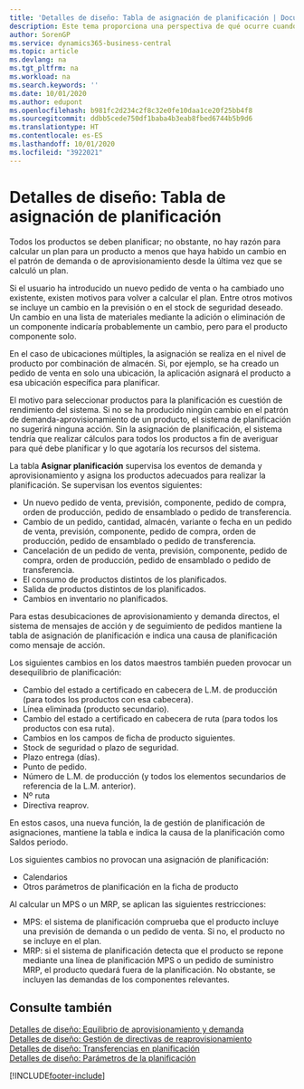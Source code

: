 ```yaml
---
title: 'Detalles de diseño: Tabla de asignación de planificación | Documentos de Microsoft'
description: Este tema proporciona una perspectiva de qué ocurre cuando se modifica la forma en que realiza un plan para un producto.
author: SorenGP
ms.service: dynamics365-business-central
ms.topic: article
ms.devlang: na
ms.tgt_pltfrm: na
ms.workload: na
ms.search.keywords: ''
ms.date: 10/01/2020
ms.author: edupont
ms.openlocfilehash: b981fc2d234c2f8c32e0fe10daa1ce20f25bb4f8
ms.sourcegitcommit: ddbb5cede750df1baba4b3eab8fbed6744b5b9d6
ms.translationtype: HT
ms.contentlocale: es-ES
ms.lasthandoff: 10/01/2020
ms.locfileid: "3922021"
---
```

# <a name="design-details-planning-assignment-table"></a>Detalles de diseño: Tabla de asignación de planificación
Todos los productos se deben planificar; no obstante, no hay razón para calcular un plan para un producto a menos que haya habido un cambio en el patrón de demanda o de aprovisionamiento desde la última vez que se calculó un plan.  

Si el usuario ha introducido un nuevo pedido de venta o ha cambiado uno existente, existen motivos para volver a calcular el plan. Entre otros motivos se incluye un cambio en la previsión o en el stock de seguridad deseado. Un cambio en una lista de materiales mediante la adición o eliminación de un componente indicaría probablemente un cambio, pero para el producto componente solo.  

En el caso de ubicaciones múltiples, la asignación se realiza en el nivel de producto por combinación de almacén. Si, por ejemplo, se ha creado un pedido de venta en solo una ubicación, la aplicación asignará el producto a esa ubicación específica para planificar.  

El motivo para seleccionar productos para la planificación es cuestión de rendimiento del sistema. Si no se ha producido ningún cambio en el patrón de demanda-aprovisionamiento de un producto, el sistema de planificación no sugerirá ninguna acción. Sin la asignación de planificación, el sistema tendría que realizar cálculos para todos los productos a fin de averiguar para qué debe planificar y lo que agotaría los recursos del sistema.  

La tabla **Asignar planificación** supervisa los eventos de demanda y aprovisionamiento y asigna los productos adecuados para realizar la planificación. Se supervisan los eventos siguientes:  

* Un nuevo pedido de venta, previsión, componente, pedido de compra, orden de producción, pedido de ensamblado o pedido de transferencia.  
* Cambio de un pedido, cantidad, almacén, variante o fecha en un pedido de venta, previsión, componente, pedido de compra, orden de producción, pedido de ensamblado o pedido de transferencia.  
* Cancelación de un pedido de venta, previsión, componente, pedido de compra, orden de producción, pedido de ensamblado o pedido de transferencia.  
* El consumo de productos distintos de los planificados.  
* Salida de productos distintos de los planificados.  
* Cambios en inventario no planificados.  

Para estas desubicaciones de aprovisionamiento y demanda directos, el sistema de mensajes de acción y de seguimiento de pedidos mantiene la tabla de asignación de planificación e indica una causa de planificación como mensaje de acción.  

Los siguientes cambios en los datos maestros también pueden provocar un desequilibrio de planificación:  

* Cambio del estado a certificado en cabecera de L.M. de producción (para todos los productos con esa cabecera).  
* Línea eliminada (producto secundario).  
* Cambio del estado a certificado en cabecera de ruta (para todos los productos con esa ruta).  
* Cambios en los campos de ficha de producto siguientes.  
* Stock de seguridad o plazo de seguridad.  
* Plazo entrega (días).  
* Punto de pedido.  
* Número de L.M. de producción (y todos los elementos secundarios de referencia de la L.M. anterior).  
* Nº ruta  
* Directiva reaprov.  

En estos casos, una nueva función, la de gestión de planificación de asignaciones, mantiene la tabla e indica la causa de la planificación como Saldos periodo.  

Los siguientes cambios no provocan una asignación de planificación:  

* Calendarios  
* Otros parámetros de planificación en la ficha de producto  

Al calcular un MPS o un MRP, se aplican las siguientes restricciones:  

* MPS: el sistema de planificación comprueba que el producto incluye una previsión de demanda o un pedido de venta. Si no, el producto no se incluye en el plan.  
* MRP: si el sistema de planificación detecta que el producto se repone mediante una línea de planificación MPS o un pedido de suministro MRP, el producto quedará fuera de la planificación. No obstante, se incluyen las demandas de los componentes relevantes.  

## <a name="see-also"></a>Consulte también  
[Detalles de diseño: Equilibrio de aprovisionamiento y demanda](design-details-balancing-demand-and-supply.md)   
[Detalles de diseño: Gestión de directivas de reaprovisionamiento](design-details-handling-reordering-policies.md)   
[Detalles de diseño: Transferencias en planificación](design-details-transfers-in-planning.md)   
[Detalles de diseño: Parámetros de la planificación](design-details-planning-parameters.md)  


[!INCLUDE[footer-include](includes/footer-banner.md)]